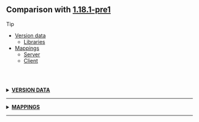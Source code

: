 ## Comparison with [1.18.1-pre1](https://github.com/PixiGeko/Minecraft-generated-data/tree/1.18.1-pre1)

> [!TIP]
> - [Version data](#version-data)
>     - [Libraries](#version-data-libraries)
> - [Mappings](#mappings)
>   - [Server](#server-mappings)
>   - [Client](#client-mappings)

<br/><br/>
<details><summary><b><ins>VERSION DATA</ins></b><a name="version-data"></a></summary>
<br/>
<table><tr><th></th><th align="left">1.18.1-pre1</th><th>1.18.1-rc1</th></tr><tr><td>World version</td><td><pre>2861</pre></td><td><pre>2862</pre></td></tr><tr><td>Protocol version</td><td><pre>1073741885</pre></td><td><pre>1073741886</pre></td></tr></table>
<h3>Libraries<a name="version-data-libraries"></a></h3>
<details>
<summary>
Versions
</summary>
<table><tr><th></th><th align="left">1.18.1-pre1</th><th>1.18.1-rc1</th></tr><tr><td>org.lwjgl:lwjgl-glfw</td><td><pre>3.2.1</pre></td><td><pre>3.2.2</pre></td></tr><tr><td>org.lwjgl:lwjgl-glfw</td><td><pre>3.2.1</pre></td><td><pre>3.2.2</pre></td></tr><tr><td>org.lwjgl:lwjgl-jemalloc</td><td><pre>3.2.1</pre></td><td><pre>3.2.2</pre></td></tr><tr><td>org.lwjgl:lwjgl-jemalloc</td><td><pre>3.2.1</pre></td><td><pre>3.2.2</pre></td></tr><tr><td>org.lwjgl:lwjgl-openal</td><td><pre>3.2.1</pre></td><td><pre>3.2.2</pre></td></tr><tr><td>org.lwjgl:lwjgl-openal</td><td><pre>3.2.1</pre></td><td><pre>3.2.2</pre></td></tr><tr><td>org.lwjgl:lwjgl-opengl</td><td><pre>3.2.1</pre></td><td><pre>3.2.2</pre></td></tr><tr><td>org.lwjgl:lwjgl-opengl</td><td><pre>3.2.1</pre></td><td><pre>3.2.2</pre></td></tr><tr><td>org.lwjgl:lwjgl-stb</td><td><pre>3.2.1</pre></td><td><pre>3.2.2</pre></td></tr><tr><td>org.lwjgl:lwjgl-stb</td><td><pre>3.2.1</pre></td><td><pre>3.2.2</pre></td></tr><tr><td>org.lwjgl:lwjgl-tinyfd</td><td><pre>3.2.1</pre></td><td><pre>3.2.2</pre></td></tr><tr><td>org.lwjgl:lwjgl-tinyfd</td><td><pre>3.2.1</pre></td><td><pre>3.2.2</pre></td></tr><tr><td>org.lwjgl:lwjgl</td><td><pre>3.2.1</pre></td><td><pre>3.2.2</pre></td></tr><tr><td>org.lwjgl:lwjgl</td><td><pre>3.2.1</pre></td><td><pre>3.2.2</pre></td></tr></table>
</details>
</details>
<hr/>
<details><summary><b><ins>MAPPINGS</ins></b><a name="mappings"></a></summary>
<br/>
<h2>Server<a name="server-mappings"></a></h2>
<details>
<summary>
Changes
</summary>

```
XXX.server.level.ChunkMap +2M -5M
```
```
XXX.datafix.fixes.ChunkToProtochunkFix -3M
```

</details>
<details>
<summary>
net.minecraft.server.level.ChunkMap
</summary>

```diff
+ boolean isChunkInEuclideanRange(ChunkPos,int,int,int)
+ boolean isChunkInEuclideanRange(ChunkPos,ServerPlayer,boolean,int)
+ boolean isChunkInEuclideanRange(int,int,int,int,int)
- boolean isChunkInRange(int,int,int,int,int)
+ boolean isChunkOnEuclideanBorder(ChunkPos,ServerPlayer,boolean,int)
+ boolean isChunkOnEuclideanBorder(int,int,int,int,int)
- boolean isChunkOnRangeBorder(int,int,int,int,int)
```

</details>
<details>
<summary>
net.minecraft.util.datafix.fixes.ChunkToProtochunkFix
</summary>

```diff
+ Dynamic createEmptyChunk(Dynamic)
+ void lambda$createEmptyChunk$8(ImmutableMap$Builder,Dynamic,Dynamic)
+ void lambda$createEmptyChunk$9(ImmutableMap$Builder,Dynamic,Dynamic)
```

</details>
<h2>Client<a name="client-mappings"></a></h2>
<details>
<summary>
Changes
</summary>

```
XXX.blaze3d.shaders.Uniform +1M
```
```
XXX.blaze3d.systems.RenderSystem +9M -6M | +1P
```
```
net.minecraft.Util +1M
```
```
XXX.server.level.ChunkMap +2M -5M
```
```
XXX.datafix.fixes.ChunkToProtochunkFix -3M
```

</details>
<details>
<summary>
com.mojang.blaze3d.shaders.Uniform
</summary>

```diff
- void set(Matrix3f)
```

</details>
<details>
<summary>
com.mojang.blaze3d.systems.RenderSystem
</summary>

```diff
- Matrix3f getInverseViewRotationMatrix()
+ void lambda$applyModelViewMatrix$66(Matrix4f)
- void lambda$applyModelViewMatrix$67(Matrix4f)
+ void lambda$backupProjectionMatrix$67()
- void lambda$backupProjectionMatrix$68()
+ void lambda$resetTextureMatrix$65()
- void lambda$resetTextureMatrix$66()
+ void lambda$restoreProjectionMatrix$68()
- void lambda$restoreProjectionMatrix$69()
- void lambda$setInverseViewRotationMatrix$64(Matrix3f)
+ void lambda$setShaderGameTime$69(float)
- void lambda$setShaderGameTime$70(float)
+ void lambda$setTextureMatrix$64(Matrix4f)
- void lambda$setTextureMatrix$65(Matrix4f)
- void setInverseViewRotationMatrix(Matrix3f)
```

</details>
<details>
<summary>
net.minecraft.Util
</summary>

```diff
- void logAndPauseIfInIde(String,Throwable)
```

</details>
<details>
<summary>
net.minecraft.server.level.ChunkMap
</summary>

```diff
+ boolean isChunkInEuclideanRange(ChunkPos,int,int,int)
+ boolean isChunkInEuclideanRange(ChunkPos,ServerPlayer,boolean,int)
+ boolean isChunkInEuclideanRange(int,int,int,int,int)
- boolean isChunkInRange(int,int,int,int,int)
+ boolean isChunkOnEuclideanBorder(ChunkPos,ServerPlayer,boolean,int)
+ boolean isChunkOnEuclideanBorder(int,int,int,int,int)
- boolean isChunkOnRangeBorder(int,int,int,int,int)
```

</details>
<details>
<summary>
net.minecraft.util.datafix.fixes.ChunkToProtochunkFix
</summary>

```diff
+ Dynamic createEmptyChunk(Dynamic)
+ void lambda$createEmptyChunk$8(ImmutableMap$Builder,Dynamic,Dynamic)
+ void lambda$createEmptyChunk$9(ImmutableMap$Builder,Dynamic,Dynamic)
```

</details>
</details>
<hr/>